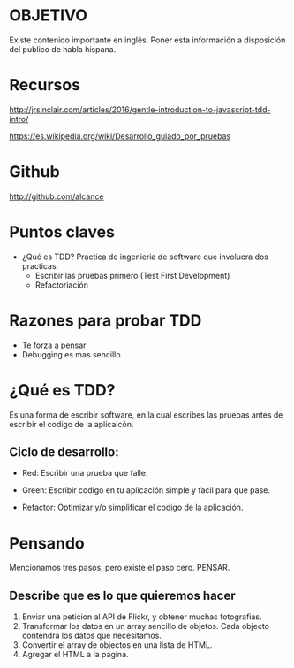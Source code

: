 # OBJETIVO
Existe contenido importante en inglés.
Poner esta información a disposición del publico de habla hispana.


# Recursos
http://jrsinclair.com/articles/2016/gentle-introduction-to-javascript-tdd-intro/

https://es.wikipedia.org/wiki/Desarrollo_guiado_por_pruebas

# Github
http://github.com/alcance

# Puntos claves
- ¿Qué es TDD?
Practica de ingenieria de software que involucra dos practicas:
  * Escribir las pruebas primero (Test First Development)
  * Refactoriación

# Razones para probar TDD
- Te forza a pensar
- Debugging es mas sencillo

# ¿Qué es TDD?
Es una forma de escribir software, en la cual escribes las pruebas antes de escribir el codigo de la aplicaicón.

## Ciclo de desarrollo:
  - Red: Escribir una prueba que falle.

  - Green: Escribir codigo en tu aplicación simple y facil para que pase.

  - Refactor: Optimizar y/o simplificar el codigo de la aplicación.

# Pensando
Mencionamos tres pasos, pero existe el paso cero.
PENSAR.

## Describe que es lo que quieremos hacer
1. Enviar una peticion al API de Flickr, y obtener muchas fotografias.
2. Transformar los datos en un array sencillo de objetos. Cada objecto contendra los datos que necesitamos.
3. Convertir el array de objectos en una lista de HTML.
4. Agregar el HTML a la pagina.

